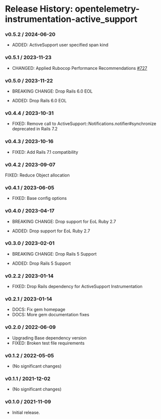 # Release History: opentelemetry-instrumentation-active_support

### v0.5.2 / 2024-06-20

* ADDED: ActiveSupport user specified span kind

### v0.5.1 / 2023-11-23

* CHANGED: Applied Rubocop Performance Recommendations [#727](https://github.com/open-telemetry/opentelemetry-ruby-contrib/pull/727)

### v0.5.0 / 2023-11-22

* BREAKING CHANGE: Drop Rails 6.0 EOL

* ADDED: Drop Rails 6.0 EOL

### v0.4.4 / 2023-10-31

* FIXED: Remove call to ActiveSupport::Notifications.notifier#synchronize deprecated in Rails 7.2

### v0.4.3 / 2023-10-16

* FIXED: Add Rails 7.1 compatibility

### v0.4.2 / 2023-09-07

FIXED: Reduce Object allocation

### v0.4.1 / 2023-06-05

* FIXED: Base config options 

### v0.4.0 / 2023-04-17

* BREAKING CHANGE: Drop support for EoL Ruby 2.7 

* ADDED: Drop support for EoL Ruby 2.7 

### v0.3.0 / 2023-02-01

* BREAKING CHANGE: Drop Rails 5 Support 

* ADDED: Drop Rails 5 Support 

### v0.2.2 / 2023-01-14

* FIXED: Drop Rails dependency for ActiveSupport Instrumentation 

### v0.2.1 / 2023-01-14

* DOCS: Fix gem homepage 
* DOCS: More gem documentation fixes 

### v0.2.0 / 2022-06-09

* Upgrading Base dependency version
* FIXED: Broken test file requirements 

### v0.1.2 / 2022-05-05

* (No significant changes)

### v0.1.1 / 2021-12-02

* (No significant changes)

### v0.1.0 / 2021-11-09

* Initial release.
